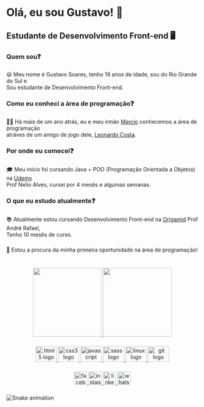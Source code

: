 <h1 align="left">Olá, eu sou Gustavo! 👋</h1>

###

<h2 align="left">Estudante de Desenvolvimento Front-end 🖥️</h2>

###

<h3 align="left">Quem sou❓</h3>

###

<p align="left">😃 Meu nome é Gustavo Soares, tenho 19 anos de idade, sou do Rio Grande do Sul e<br>Sou estudante de Desenvolvimento Front-end.</p>

###

<h3 align="left">Como eu conheci a área de programação❓</h3>

###

<p align="left">🧑‍💻 Há mais de um ano atrás, eu e meu irmão <a href="https://www.linkedin.com/in/marciosoaresthomann/" target="_blank">Marcio</a> conhecemos a área de programação<br>atráves de um amigo de jogo dele, <a href="https://www.linkedin.com/in/leonardo-costa-vieira-2377832b/" target="_blank">Leonardo Costa</a>.</p>

###

<h3 align="left">Por onde eu comecei❓</h3>

###

<p align="left">🎓 Meu início foi cursando Java + POO (Programação Orientada a Objetos) na <a href="https://www.udemy.com/user/nelio-alves/" target="_blank">Udemy</a><br>Prof Nelio Alves, cursei por 4 mesês e algumas semanas.</p>

###

<h3 align="left">O que eu estudo atualmente❓</h3>

###

<p align="left">📚 Atualmente estou cursando Desenvolvimento Front-end na <a href="https://www.origamid.com/" target="_blank">Origamid</a> Prof André Rafael,<br>Tenho 10 mesês de curso.</p>

###

<p>🤝 Estou a procura da minha primeira oportunidade na área de programação!</p>

###

<h1 align="left"></h1>

###

<div align="center">
  <a href="https://github.com/guuhgst">
  <img height="180em" src="https://github-readme-stats.vercel.app/api?username=guuhgst&show_icons=true&theme=dracula&include_all_commits=true&count_private=true"/>
  <img height="180em" src="https://github-readme-stats.vercel.app/api/top-langs/?username=guuhgst&layout=compact&langs_count=16&theme=dracula"/>
</div>
  
###

<div align="center">
  <img src="https://cdn.jsdelivr.net/gh/devicons/devicon/icons/html5/html5-original.svg" height="40" width="55" alt="html5 logo"  />
  <img src="https://cdn.jsdelivr.net/gh/devicons/devicon/icons/css3/css3-original.svg" height="40" width="55" alt="css3 logo"  />
  <img src="https://cdn.jsdelivr.net/gh/devicons/devicon/icons/javascript/javascript-original.svg" height="40" width="55" alt="javascript logo"  />
  <img src="https://cdn.jsdelivr.net/gh/devicons/devicon/icons/sass/sass-original.svg" height="40" width="55" alt="sass logo"  />
  <img src="https://cdn.jsdelivr.net/gh/devicons/devicon/icons/linux/linux-original.svg" height="40" width="55" alt="linux logo"  />
  <img src="https://cdn.jsdelivr.net/gh/devicons/devicon/icons/git/git-original.svg" height="40" width="55" alt="git logo"  />
</div>
  
###

<div align="center">
  <a href="https://www.facebook.com/profile.php?id=100006005023941" target="_blank">
    <img src="https://img.shields.io/static/v1?message=Facebook&logo=facebook&label=&color=1877F2&logoColor=white&labelColor=&style=for-the-badge" height="34" alt="facebook logo"  />
  </a>
  <a href="https://www.instagram.com/__guuhgst/" target="_blank">
    <img src="https://img.shields.io/static/v1?message=Instagram&logo=instagram&label=&color=E4405F&logoColor=white&labelColor=&style=for-the-badge" height="34" alt="instagram logo"  />
  </a>
  <a href="https://www.linkedin.com/in/gustavo-soares-thomann/" target="_blank">
    <img src="https://img.shields.io/static/v1?message=LinkedIn&logo=linkedin&label=&color=0077B5&logoColor=white&labelColor=&style=for-the-badge" height="34" alt="linkedin logo"  />
  </a>
  <a href="https://wa.me/5551984510471" target="_blank">
    <img src="https://img.shields.io/static/v1?message=Whatsapp&logo=whatsapp&label=&color=25D366&logoColor=white&labelColor=&style=for-the-badge" height="34" alt="whatsapp logo"  />
  </a>
</div>

###
  
![Snake animation](https://github.com/guuhgst/guuhgst/blob/output/github-contribution-grid-snake.svg)
